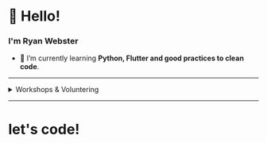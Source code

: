 # 👋 Hello!
### I'm Ryan Webster

    
- 🌱 I’m currently learning **Python, Flutter and good practices to clean code**.

---- 

<details>
<summary>Workshops & Voluntering</summary>

| Role | Topic | Place | Year |
| :---: | :---: | :---: | :---: |
| Developer | Projeto de Extensão - Flutter | IFMT | 2020 ~ 2021 |
</details>


--------


# let's code!
